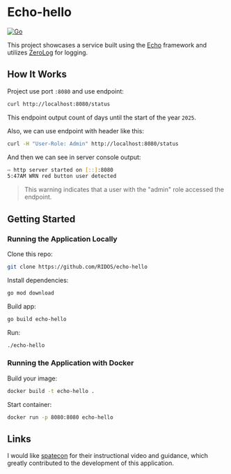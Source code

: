 # Echo-hello

[![Go](https://github.com/RIDOS/echo-hello/actions/workflows/go.yml/badge.svg)](https://github.com/RIDOS/echo-hello/actions/workflows/go.yml)

This project showcases a service built using the [Echo](https://echo.labstack.com/) framework and utilizes [ZeroLog](https://github.com/rs/zerolog) for logging.


## How It Works

Project use port `:8080` and use endpoint:
```bash
curl http://localhost:8080/status
```

This endpoint output count of days until the start of the year `2025`.

Also, we can use endpoint with header like this:
```bash
curl -H "User-Role: Admin" http://localhost:8080/status
```

And then we can see in server console output:
```bash
⇨ http server started on [::]:8080
5:47AM WRN red button user detected
```

> This warning indicates that a user with the "admin" role accessed the endpoint.

## Getting Started

### Running the Application Locally

Clone this repo:
```bash
git clone https://github.com/RIDOS/echo-hello
```

Install dependencies:
```bash
go mod download
```

Build app:
```bash
go build echo-hello
```

Run:
```bash
./echo-hello
```

### Running the Application with Docker

Build your image:
```bash
docker build -t echo-hello .
```

Start container:
```bash
docker run -p 8080:8080 echo-hello
```

## Links

I would like [spatecon](https://github.com/spatecon) for their instructional video and guidance, which greatly contributed to the development of this application.
